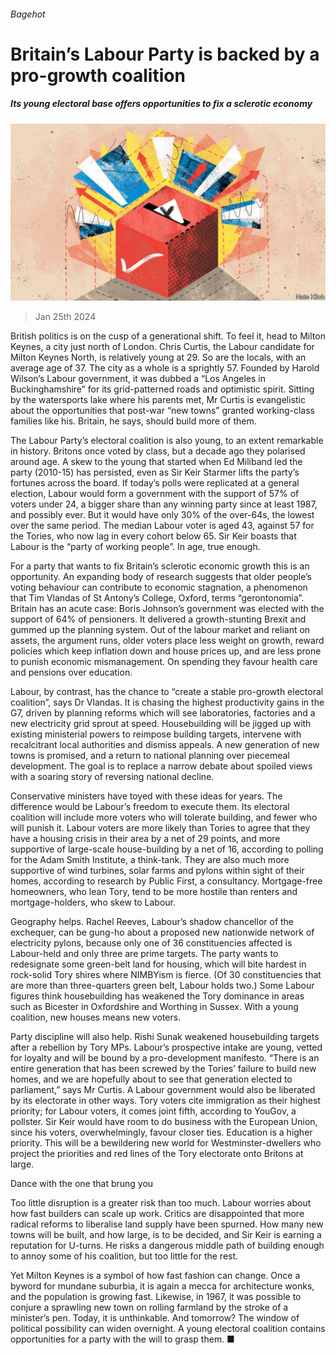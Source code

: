 ###### Bagehot

# Britain’s Labour Party is backed by a pro-growth coalition 

##### Its young electoral base offers opportunities to fix a sclerotic economy 

![image](images/20240127_BRD000.jpg) 

> Jan 25th 2024 

British politics is on the cusp of a generational shift. To feel it, head to Milton Keynes, a city just north of London. Chris Curtis, the Labour candidate for Milton Keynes North, is relatively young at 29. So are the locals, with an average age of 37. The city as a whole is a sprightly 57. Founded by Harold Wilson’s Labour government, it was dubbed a “Los Angeles in Buckinghamshire” for its grid-patterned roads and optimistic spirit. Sitting by the watersports lake where his parents met, Mr Curtis is evangelistic about the opportunities that post-war “new towns” granted working-class families like his. Britain, he says, should build more of them.

The Labour Party’s electoral coalition is also young, to an extent remarkable in history. Britons once voted by class, but a decade ago they polarised around age. A skew to the young that started when Ed Miliband led the party (2010-15) has persisted, even as Sir Keir Starmer lifts the party’s fortunes across the board. If today’s polls were replicated at a general election, Labour would form a government with the support of 57% of voters under 24, a bigger share than any winning party since at least 1987, and possibly ever. But it would have only 30% of the over-64s, the lowest over the same period. The median Labour voter is aged 43, against 57 for the Tories, who now lag in every cohort below 65. Sir Keir boasts that Labour is the “party of working people”. In age, true enough. 


For a party that wants to fix Britain’s sclerotic economic growth this is an opportunity. An expanding body of research suggests that older people’s voting behaviour can contribute to economic stagnation, a phenomenon that Tim Vlandas of St Antony’s College, Oxford, terms “gerontonomia”. Britain has an acute case: Boris Johnson’s government was elected with the support of 64% of pensioners. It delivered a growth-stunting Brexit and gummed up the planning system. Out of the labour market and reliant on assets, the argument runs, older voters place less weight on growth, reward policies which keep inflation down and house prices up, and are less prone to punish economic mismanagement. On spending they favour health care and pensions over education. 

Labour, by contrast, has the chance to “create a stable pro-growth electoral coalition”, says Dr Vlandas. It is chasing the highest productivity gains in the G7, driven by planning reforms which will see laboratories, factories and a new electricity grid sprout at speed. Housebuilding will be jigged up with existing ministerial powers to reimpose building targets, intervene with recalcitrant local authorities and dismiss appeals. A new generation of new towns is promised, and a return to national planning over piecemeal development. The goal is to replace a narrow debate about spoiled views with a soaring story of reversing national decline. 

Conservative ministers have toyed with these ideas for years. The difference would be Labour’s freedom to execute them. Its electoral coalition will include more voters who will tolerate building, and fewer who will punish it. Labour voters are more likely than Tories to agree that they have a housing crisis in their area by a net of 29 points, and more supportive of large-scale house-building by a net of 16, according to polling for the Adam Smith Institute, a think-tank. They are also much more supportive of wind turbines, solar farms and pylons within sight of their homes, according to research by Public First, a consultancy. Mortgage-free homeowners, who lean Tory, tend to be more hostile than renters and mortgage-holders, who skew to Labour.

Geography helps. Rachel Reeves, Labour’s shadow chancellor of the exchequer, can be gung-ho about a proposed new nationwide network of electricity pylons, because only one of 36 constituencies affected is Labour-held and only three are prime targets. The party wants to redesignate some green-belt land for housing, which will bite hardest in rock-solid Tory shires where NIMBYism is fierce. (Of 30 constituencies that are more than three-quarters green belt, Labour holds two.) Some Labour figures think housebuilding has weakened the Tory dominance in areas such as Bicester in Oxfordshire and Worthing in Sussex. With a young coalition, new houses means new voters.

Party discipline will also help. Rishi Sunak weakened housebuilding targets after a rebellion by Tory MPs. Labour’s prospective intake are young, vetted for loyalty and will be bound by a pro-development manifesto. “There is an entire generation that has been screwed by the Tories’ failure to build new homes, and we are hopefully about to see that generation elected to parliament,” says Mr Curtis. A Labour government would also be liberated by its electorate in other ways. Tory voters cite immigration as their highest priority; for Labour voters, it comes joint fifth, according to YouGov, a pollster. Sir Keir would have room to do business with the European Union, since his voters, overwhelmingly, favour closer ties. Education is a higher priority. This will be a bewildering new world for Westminster-dwellers who project the priorities and red lines of the Tory electorate onto Britons at large. 

Dance with the one that brung you

Too little disruption is a greater risk than too much. Labour worries about how fast builders can scale up work. Critics are disappointed that more radical reforms to liberalise land supply have been spurned. How many new towns will be built, and how large, is to be decided, and Sir Keir is earning a reputation for U-turns. He risks a dangerous middle path of building enough to annoy some of his coalition, but too little for the rest.

Yet Milton Keynes is a symbol of how fast fashion can change. Once a byword for mundane suburbia, it is again a mecca for architecture wonks, and the population is growing fast. Likewise, in 1967, it was possible to conjure a sprawling new town on rolling farmland by the stroke of a minister’s pen. Today, it is unthinkable. And tomorrow? The window of political possibility can widen overnight. A young electoral coalition contains opportunities for a party with the will to grasp them. ■






